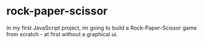 # rock-paper-scissor

In my first JavaScript project, im going to build a Rock-Paper-Scissor game from scratch - at first without a graphical ui.